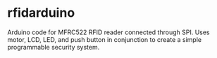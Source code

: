 # rfidarduino
Arduino code for MFRC522 RFID reader connected through SPI. Uses motor, LCD, LED, and push button in conjunction to create a simple programmable security system.
